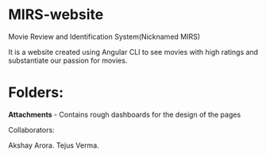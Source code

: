 # MIRS-website
Movie Review and Identification System(Nicknamed MIRS)

It is a website created using Angular CLI to see movies with high ratings and substantiate our passion for movies.

# Folders:

**Attachments** -  Contains rough dashboards for the design of the pages

Collaborators:  

Akshay Arora. 
Tejus Verma. 

